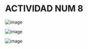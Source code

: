 # ACTIVIDAD NUM 8

![image](https://github.com/user-attachments/assets/3a3836a0-cefa-4fda-9ff6-a7cc022f2e90)

![image](https://github.com/user-attachments/assets/26c6258e-0776-407f-bc18-af689cf44e23)

![image](https://github.com/user-attachments/assets/3bc15100-df19-490c-82ed-a27713aa02ec)


